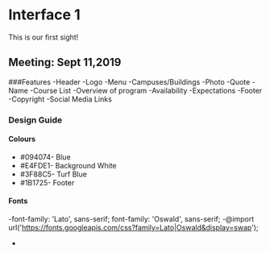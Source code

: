 # Interface 1
This is our first sight!

## Meeting: Sept 11,2019      

###Features
 -Header
   -Logo
   -Menu 
-Campuses/Buildings
  -Photo
  -Quote
  -Name
-Course List
  -Overview of program
  -Availability
  -Expectations
-Footer
  -Copyright
  -Social Media Links

### Design Guide

#### Colours
 - #094074- Blue
 - #E4FDE1- Background White
 - #3F88C5- Turf Blue
 - #1B1725- Footer 
#### Fonts
 -font-family: 'Lato', sans-serif;
font-family: 'Oswald', sans-serif;
 -@import url('https://fonts.googleapis.com/css?family=Lato|Oswald&display=swap');

 -